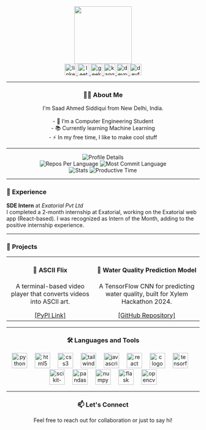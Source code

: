 <div align="center">
  <img height="150" src="https://avatars.githubusercontent.com/u/142170496?v=4" />
</div>

<div align="center">
  <a href="https://www.linkedin.com/in/saad-ahmed-siddiqui-666075288?lipi=urn%3Ali%3Apage%3Ad_flagship3_profile_view_base_contact_details%3BRHFNyqybS3GmRWJ3s6ezpA%3D%3D" target="_blank">
    <img src="https://img.shields.io/static/v1?message=LinkedIn&logo=linkedin&label=&color=0077B5&logoColor=white&labelColor=&style=for-the-badge" height="30" alt="linkedin logo" />
  </a>
  <a href="https://leetcode.com/saad1926q/" target="_blank">
    <img src="https://img.shields.io/static/v1?message=LeetCode&logo=LeetCode&label=&color=FFA116&logoColor=white&labelColor=&style=for-the-badge" height="30" alt="leetcode logo" />
  </a>
  <a href="https://www.geeksforgeeks.org/user/saad1926q/" target="_blank">
    <img src="https://img.shields.io/static/v1?message=GeeksforGeeks&logo=geeksforgeeks&label=&color=5B9B2D&logoColor=white&labelColor=&style=for-the-badge" height="30" alt="geeksforgeeks logo" />
  </a>
  <a href="https://www.kaggle.com/saad1926q" target="_blank">
    <img src="https://img.shields.io/static/v1?message=Kaggle&logo=kaggle&label=&color=20BEFF&logoColor=white&labelColor=&style=for-the-badge" height="30" alt="kaggle logo" />
  </a>
  <a href="https://devpost.com/saad-ahmed1926q" target="_blank">
    <img src="https://img.shields.io/static/v1?message=Devpost&logo=devpost&label=&color=6B9B4A&logoColor=white&labelColor=&style=for-the-badge" height="30" alt="devpost logo" />
  </a>
  <a href="https://devfolio.co/@saad1926q" target="_blank">
    <img src="https://img.shields.io/static/v1?message=Devfolio&logo=devfolio&label=&color=2B2D42&logoColor=white&labelColor=&style=for-the-badge" height="30" alt="devfolio logo" />
  </a>
</div>

---

<h3 align="center">🧑‍💻 About Me</h3>
<p align="center">I'm Saad Ahmed Siddiqui from New Delhi, India.<br><br>
- 🔭 I’m a Computer Engineering Student<br>
- 📚 Currently learning Machine Learning<br>
- ⚡ In my free time, I like to make cool stuff</p>

---

<div align="center">
  <img src="http://github-profile-summary-cards.vercel.app/api/cards/profile-details?username=saad1926q&theme=gruvbox" alt="Profile Details">
  <br>
  <img src="http://github-profile-summary-cards.vercel.app/api/cards/repos-per-language?username=saad1926q&theme=gruvbox" alt="Repos Per Language">
  <img src="http://github-profile-summary-cards.vercel.app/api/cards/most-commit-language?username=saad1926q&theme=gruvbox" alt="Most Commit Language">
  <br>
  <img src="http://github-profile-summary-cards.vercel.app/api/cards/stats?username=saad1926q&theme=gruvbox" alt="Stats">
  <img src="http://github-profile-summary-cards.vercel.app/api/cards/productive-time?username=saad1926q&theme=gruvbox&utcOffset=8" alt="Productive Time">
</div>

---

<h3 align="left">💼 Experience</h3>
<p align="left">
  <strong>SDE Intern</strong> at <em>Exatorial Pvt Ltd</em><br>
  I completed a 2-month internship at Exatorial, working on the Exatorial web app (React-based). I was recognized as Intern of the Month, adding to the positive internship experience.
</p>

---

<h3 align="left">🚀 Projects</h3>
<div align="center">
  <table>
    <tr>
      <td align="center">
        <h4>🎥 ASCII Flix</h4>
        <p>A terminal-based video player that converts videos into ASCII art.</p>
        <a href="https://pypi.org/project/ascii-flix/">[PyPI Link]</a>
      </td>
      <td align="center">
        <h4>🌊 Water Quality Prediction Model</h4>
        <p>A TensorFlow CNN for predicting water quality, built for Xylem Hackathon 2024.</p>
        <a href="https://github.com/owaismohammad/pristine-cnn">[GitHub Repository]</a>
      </td>
    </tr>
  </table>
</div>

---

<h3 align="center">🛠 Languages and Tools</h3>
<div align="center">
  <img src="https://cdn.jsdelivr.net/gh/devicons/devicon/icons/python/python-original.svg" height="40" alt="python logo" />
  <img width="12" />
  <img src="https://cdn.jsdelivr.net/gh/devicons/devicon/icons/html5/html5-original.svg" height="40" alt="html5 logo" />
  <img width="12" />
  <img src="https://cdn.jsdelivr.net/gh/devicons/devicon/icons/css3/css3-original.svg" height="40" alt="css3 logo" />
  <img width="12" />
  <img src="https://cdn.jsdelivr.net/gh/devicons/devicon/icons/tailwindcss/tailwindcss-original-wordmark.svg" height="40" alt="tailwindcss logo" />
  <img width="12" />
  <img src="https://cdn.jsdelivr.net/gh/devicons/devicon/icons/javascript/javascript-original.svg" height="40" alt="javascript logo" />
  <img width="12" />
  <img src="https://cdn.jsdelivr.net/gh/devicons/devicon/icons/react/react-original.svg" height="40" alt="react logo" />
  <img width="12" />
  <img src="https://cdn.jsdelivr.net/gh/devicons/devicon/icons/c/c-original.svg" height="40" alt="c logo" />
  <img width="12" />
  <img src="https://cdn.jsdelivr.net/gh/devicons/devicon/icons/tensorflow/tensorflow-original.svg" height="40" alt="tensorflow logo" />
  <img width="12" />
  <img src="https://upload.wikimedia.org/wikipedia/commons/0/05/Scikit_learn_logo_small.svg" height="40" alt="scikit-learn logo" />
  <img width="12" />
  <img src="https://cdn.jsdelivr.net/gh/devicons/devicon/icons/pandas/pandas-original.svg" height="40" alt="pandas logo" />
  <img width="12" />
  <img src="https://cdn.jsdelivr.net/gh/devicons/devicon/icons/numpy/numpy-original.svg" height="40" alt="numpy logo" />
  <img width="12" />
  <img src="https://www.cdnlogo.com/logos/f/50/flask.svg" height="40" alt="flask logo" />
  <img width="12" />
  <img src="https://upload.wikimedia.org/wikipedia/commons/thumb/5/53/OpenCV_Logo_with_text.png/487px-OpenCV_Logo_with_text.png" height="40" alt="opencv logo" />
</div>

---

<h3 align="center">📫 Let's Connect</h3>
<p align="center">Feel free to reach out for collaboration or just to say hi!</p>


